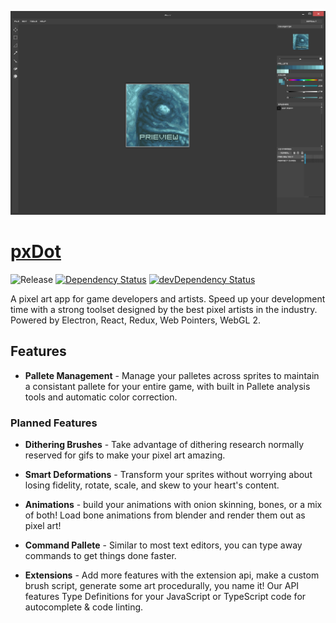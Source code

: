 [![Screenshot][website-img]][website-url]

# [pxDot](https://pxdot.com)

![Release][release-img] [![Dependency Status][david-img]][david-url] [![devDependency Status][david-dev-img]][david-dev-url]

A pixel art app for game developers and artists. Speed up your development time with a strong toolset designed by the best pixel artists in the industry. Powered by Electron, React, Redux, Web Pointers, WebGL 2.

## Features

- **Pallete Management** - Manage your palletes across sprites to maintain a consistant pallete for your entire game, with built in Pallete analysis tools and automatic color correction.

### Planned Features

- **Dithering Brushes** - Take advantage of dithering research normally reserved for gifs to make your pixel art amazing.

- **Smart Deformations** - Transform your sprites without worrying about losing fidelity, rotate, scale, and skew to your heart's content.

- **Animations** - build your animations with onion skinning, bones, or a mix of both! Load bone animations from blender and render them out as pixel art!

- **Command Pallete** - Similar to most text editors, you can type away commands to get things done faster.

- **Extensions** - Add more features with the extension api, make a custom brush script, generate some art procedurally, you name it! Our API features Type Definitions for your JavaScript or TypeScript code for autocomplete & code linting.

[website-img]: assets/brand/screenshot.png
[website-url]: https://pxdot.com
[release-img]: https://img.shields.io/badge/release-0.1.0-4dbfcc.svg?style=flat-square
[license-img]: http://img.shields.io/:license-mit-blue.svg?style=flat-square
[license-url]: https://opensource.org/licenses/MIT
[david-url]: https://david-dm.org/alaingalvan/pxdot
[david-img]: https://david-dm.org/alaingalvan/pxdot.svg?style=flat-square
[david-dev-url]: https://david-dm.org/alaingalvan/pxdot#info=devDependencies
[david-dev-img]: https://david-dm.org/alaingalvan/pxdot/dev-status.svg?style=flat-square
[npm-img]: https://img.shields.io/npm/v/pxdot.svg?style=flat-square
[npm-url]: http://npm.im/pxdot
[coveralls-img]: https://coveralls.io/repos/github/alaingalvan/pxdot/badge.svg?branch=master&style=flat-square
[coveralls-url]:https://coveralls.io/github/alaingalvan/pxdot